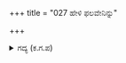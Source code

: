 +++
title = "027 ಹೇಳಿ ಫಲವೇನಿನ್ನು"

+++

<details><summary>ಗದ್ಯ (ಕ.ಗ.ಪ) </summary>

27. "ಅರ್ಜುನಾ, ಈಗ ಹೇಳಿ ಪ್ರಯೋಜನವೇನು. ನಿನ್ನ ಶೋಕವೆಂಬ ಬೆಂಕಿಗೆ ನನ್ನ ಮಾತು ಇಂಧನವಾಗುತ್ತದೆ. ಶತ್ರು ಜಾಲವನ್ನು ನೀನು ಕತ್ತರಿಸಿ ಹಾಕು. ನಾವು ನಿನ್ನನ್ನು ಅನುಸರಿಸಿ ಬರುತ್ತೇವೆ. ಯುದ್ಧದಲ್ಲಿ ಜಯವನ್ನು ಪಡೆಯೋಣ ನಡೆ, ಎನ್ನಲು ಅಭಿಮನ್ಯು ಉತ್ಸಾಹದಿಂದ ಹೋಗಿ ವೈರಿ ಸೇನೆಯಲ್ಲಿ ಕಾಲರುದ್ರನ ರೂಪವನ್ನು ತಾಳಿದನು." ಎಂದು ಧರ್ಮರಾಯನು ಹೇಳಿದನು.
</details>
